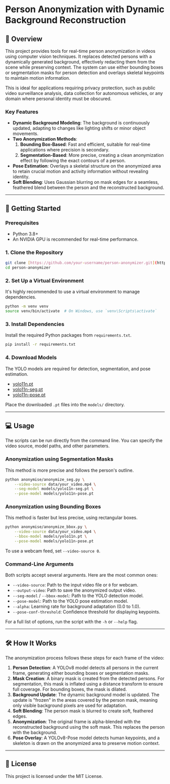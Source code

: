 # Person Anonymization with Dynamic Background Reconstruction

## 📖 Overview

This project provides tools for real-time person anonymization in videos using computer vision techniques. It replaces detected persons with a dynamically generated background, effectively redacting them from the scene while preserving context. The system can use either bounding boxes or segmentation masks for person detection and overlays skeletal keypoints to maintain motion information.

This is ideal for applications requiring privacy protection, such as public video surveillance analysis, data collection for autonomous vehicles, or any domain where personal identity must be obscured.

### Key Features

- **Dynamic Background Modeling**: The background is continuously updated, adapting to changes like lighting shifts or minor object movements.
- **Two Anonymization Methods**:
  1.  **Bounding Box-Based**: Fast and efficient, suitable for real-time applications where precision is secondary.
  2.  **Segmentation-Based**: More precise, creating a clean anonymization effect by following the exact contours of a person.
- **Pose Estimation**: Overlays a skeletal structure on the anonymized area to retain crucial motion and activity information without revealing identity.
- **Soft Blending**: Uses Gaussian blurring on mask edges for a seamless, feathered blend between the person and the reconstructed background.

---

## 🚀 Getting Started

### Prerequisites

- Python 3.8+
- An NVIDIA GPU is recommended for real-time performance.

### 1. Clone the Repository

```bash
git clone [https://github.com/your-username/person-anonymizer.git](https://github.com/your-username/person-anonymizer.git)
cd person-anonymizer
```

### 2. Set Up a Virtual Environment

It's highly recommended to use a virtual environment to manage dependencies.

```bash
python -m venv venv
source venv/bin/activate  # On Windows, use `venv\Scripts\activate`
```

### 3. Install Dependencies

Install the required Python packages from `requirements.txt`.

```bash
pip install -r requirements.txt
```

### 4. Download Models

The YOLO models are required for detection, segmentation, and pose estimation.

- [yolo11n.pt](https://github.com/ultralytics/assets/releases/download/v8.2.0/yolov8n.pt)
- [yolo11n-seg.pt](https://github.com/ultralytics/assets/releases/download/v8.2.0/yolov8n-seg.pt)
- [yolo11n-pose.pt](https://github.com/ultralytics/assets/releases/download/v8.2.0/yolov8n-pose.pt)

Place the downloaded `.pt` files into the `models/` directory.

---

## 💻 Usage

The scripts can be run directly from the command line. You can specify the video source, model paths, and other parameters.

### Anonymization using Segmentation Masks

This method is more precise and follows the person's outline.

```bash
python anonymise/anonymize_seg.py \
    --video-source data/your_video.mp4 \
    --seg-model models/yolo11n-seg.pt \
    --pose-model models/yolo11n-pose.pt
```

### Anonymization using Bounding Boxes

This method is faster but less precise, using rectangular boxes.

```bash
python anonymise/anonymize_bbox.py \
    --video-source data/your_video.mp4 \
    --bbox-model models/yolo11n.pt \
    --pose-model models/yolo11n-pose.pt
```

To use a webcam feed, set `--video-source 0`.

### Command-Line Arguments

Both scripts accept several arguments. Here are the most common ones:

- `--video-source`: Path to the input video file or `0` for webcam.
- `--output-video`: Path to save the anonymized output video.
- `--seg-model` / `--bbox-model`: Path to the YOLO detection model.
- `--pose-model`: Path to the YOLO pose estimation model.
- `--alpha`: Learning rate for background adaptation (0.0 to 1.0).
- `--pose-conf-threshold`: Confidence threshold for displaying keypoints.

For a full list of options, run the script with the `-h` or `--help` flag.

---

## 🛠️ How It Works

The anonymization process follows these steps for each frame of the video:

1.  **Person Detection**: A YOLOv8 model detects all persons in the current frame, generating either bounding boxes or segmentation masks.
2.  **Mask Creation**: A binary mask is created from the detected persons. For segmentation, this mask is inflated using a distance transform to ensure full coverage. For bounding boxes, the mask is dilated.
3.  **Background Update**: The dynamic background model is updated. The update is "frozen" in the areas covered by the person mask, meaning only visible background pixels are used for adaptation.
4.  **Soft Blending**: The person mask is blurred to create soft, feathered edges.
5.  **Anonymization**: The original frame is alpha-blended with the reconstructed background using the soft mask. This replaces the person with the background.
6.  **Pose Overlay**: A YOLOv8-Pose model detects human keypoints, and a skeleton is drawn on the anonymized area to preserve motion context.

---

## 📄 License

This project is licensed under the MIT License.
